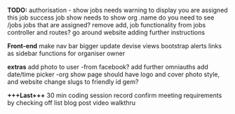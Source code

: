 **TODO:**
authorisation - 
show jobs needs warning to display you are assigned this job success
job show needs to show org .name
do you need to see /jobs jobs that are assigned?
remove add, job functionality from jobs controller and routes?
go around website adding further instructions


**Front-end**
make nav bar bigger
update devise views
bootstrap alerts
links as sidebar functions for organiser owner

**extras**
add photo to user -from facebook?
add further omniauths
add date/time picker 
-org show page should have logo and cover photo style, and website
change slugs to friendly id gem?

**+++Last+++**
30 min coding session record
confirm meeting requirements by checking off list
blog post
video walkthru